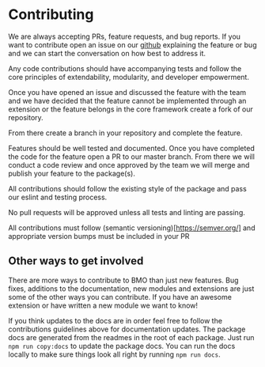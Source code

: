 # Contributing
We are always accepting PRs, feature requests, and bug reports.
If you want to contribute open an issue on our [github](https://github.com/libertymutual/bmo)
explaining the feature or bug and we can start the conversation on how best to address it.

Any code contributions should have accompanying tests and follow the core principles of extendability, modularity, and developer empowerment.

Once you have opened an issue and discussed the feature with the team and we have decided that the feature cannot be implemented
through an extension or the feature belongs in the core framework create a fork of our repository.

From there create a branch in your repository and complete the feature.

Features should be well tested and documented. Once you have completed the code for the feature open
a PR to our master branch. From there we will conduct a code review and once approved by the team we
will merge and publish your feature to the package(s).

All contributions should follow the existing style of the package and pass our eslint and testing process.

No pull requests will be approved unless all tests and linting are passing.

All contributions must follow (semantic versioning)[https://semver.org/] and appropriate version bumps must be included in your PR


## Other ways to get involved

There are more ways to contribute to BMO than just new features. Bug fixes, additions to the documentation,
new modules and extensions are just some of the other ways you can contribute. If you have an awesome extension
or have written a new module we want to know!

If you think updates to the docs are in order feel free to follow the contributions guidelines above for documentation updates.
The package docs are generated from the readmes in the root of each package. Just run `npm run copy:docs` to update the package docs.
You can run the docs locally to make sure things look all right by running `npm run docs`.
